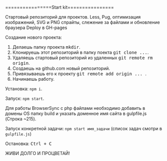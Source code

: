 ================Start kit================

Стартовый репозиторий для проектов.
Less, Pug, оптимизация изображений, SVG и PNG спрайты, слежение за файлами и обновление браузера
Deploy в GH-pages

Создание нового проекта:
1. Делаешь папку проекта <kbd>mkdir</kbd>.
2. Клонируешь этот репозиторий в папку поекта <kbd>git clone ...</kbd>.
3. Удаляешь стартовый репозиторий из удаленных <kbd>git remote rm origin</kbd>.
4. Создаешь на github.com новый репозиторий.
5. Привязываешь его к проекту <kbd>git remote add origin ... </kbd>.
6. Начинаешь работу.

Установка: `npm i`.

Запуск: `npm start`.

Для работы BrowserSync с php файлами необходимо добавить в домены OS папку build и указать доменное имя сайта в gulpfile.js (Строка ~215).

Запуск конкретной задачи: `npm start имя_задачи` (список задач смотри в `gulpfile.js`)

Остановка: <kbd>Ctrl + C</kbd>

ЖИВИ ДОЛГО И ПРОЦВЕТАЙ!
